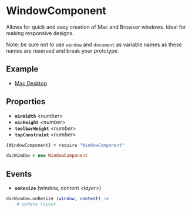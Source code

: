 # WindowComponent

Allows for quick and easy creation of Mac and Browser windows. Ideal for making responsive designs.

Note: be sure not to use `window` and `document` as variable names as these names are reserved and break your prototype.

## Example

- [Mac Desktop](http://share.framerjs.com/x4681kxzyizk/)

## Properties

- **`minWidth`** *\<number>*
- **`minHeight`** *\<number>*
- **`toolbarHeight`** *\<number>*
- **`topConstraint`** *\<number>*

```coffee
{WindowComponent} = require "WindowComponent"

docWindow = new WindowComponent
```

## Events

- **`onResize`** (window, content *\<layer>*)

```coffee
docWindow.onResize (window, content) ->
	# update layout
```
